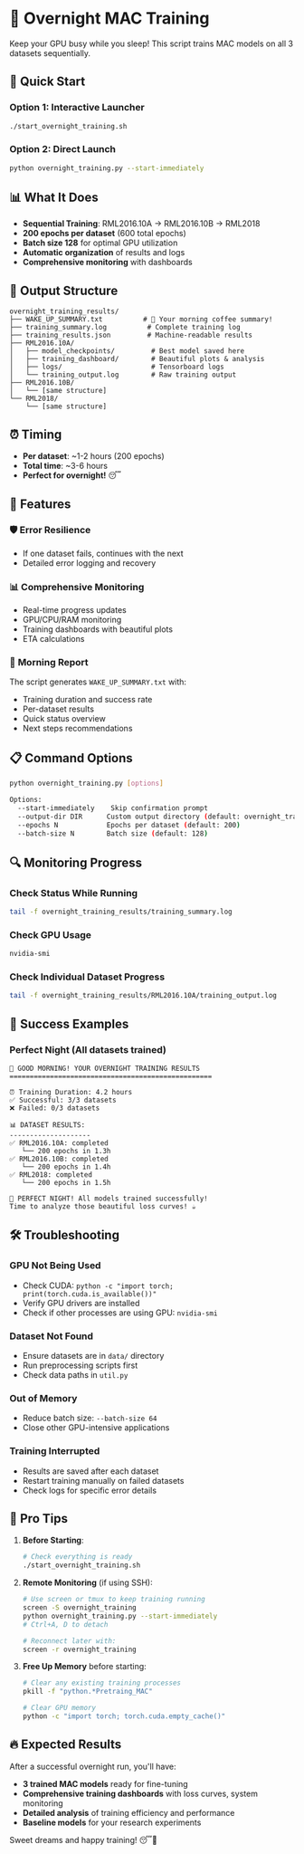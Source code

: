 # 🌙 Overnight MAC Training

Keep your GPU busy while you sleep! This script trains MAC models on all 3 datasets sequentially.

## 🚀 Quick Start

### Option 1: Interactive Launcher
```bash
./start_overnight_training.sh
```

### Option 2: Direct Launch
```bash
python overnight_training.py --start-immediately
```

## 📊 What It Does

- **Sequential Training**: RML2016.10A → RML2016.10B → RML2018
- **200 epochs per dataset** (600 total epochs)
- **Batch size 128** for optimal GPU utilization
- **Automatic organization** of results and logs
- **Comprehensive monitoring** with dashboards

## 📁 Output Structure

```
overnight_training_results/
├── WAKE_UP_SUMMARY.txt          # 🌅 Your morning coffee summary!
├── training_summary.log          # Complete training log
├── training_results.json         # Machine-readable results
├── RML2016.10A/
│   ├── model_checkpoints/         # Best model saved here
│   ├── training_dashboard/        # Beautiful plots & analysis
│   ├── logs/                      # Tensorboard logs
│   └── training_output.log        # Raw training output
├── RML2016.10B/
│   └── [same structure]
└── RML2018/
    └── [same structure]
```

## ⏰ Timing

- **Per dataset**: ~1-2 hours (200 epochs)
- **Total time**: ~3-6 hours
- **Perfect for overnight!** 😴

## 🎯 Features

### 🛡️ **Error Resilience**
- If one dataset fails, continues with the next
- Detailed error logging and recovery

### 📊 **Comprehensive Monitoring**
- Real-time progress updates
- GPU/CPU/RAM monitoring
- Training dashboards with beautiful plots
- ETA calculations

### 🌅 **Morning Report**
The script generates `WAKE_UP_SUMMARY.txt` with:
- Training duration and success rate
- Per-dataset results
- Quick status overview
- Next steps recommendations

## 📋 Command Options

```bash
python overnight_training.py [options]

Options:
  --start-immediately    Skip confirmation prompt
  --output-dir DIR      Custom output directory (default: overnight_training_results)
  --epochs N            Epochs per dataset (default: 200)
  --batch-size N        Batch size (default: 128)
```

## 🔍 Monitoring Progress

### Check Status While Running
```bash
tail -f overnight_training_results/training_summary.log
```

### Check GPU Usage
```bash
nvidia-smi
```

### Check Individual Dataset Progress
```bash
tail -f overnight_training_results/RML2016.10A/training_output.log
```

## 🎉 Success Examples

### Perfect Night (All datasets trained)
```
🌅 GOOD MORNING! YOUR OVERNIGHT TRAINING RESULTS
==================================================

⏰ Training Duration: 4.2 hours
✅ Successful: 3/3 datasets
❌ Failed: 0/3 datasets

📊 DATASET RESULTS:
--------------------
✅ RML2016.10A: completed
   └── 200 epochs in 1.3h
✅ RML2016.10B: completed
   └── 200 epochs in 1.4h
✅ RML2018: completed
   └── 200 epochs in 1.5h

🎉 PERFECT NIGHT! All models trained successfully!
Time to analyze those beautiful loss curves! ☕
```

## 🛠️ Troubleshooting

### GPU Not Being Used
- Check CUDA: `python -c "import torch; print(torch.cuda.is_available())"`
- Verify GPU drivers are installed
- Check if other processes are using GPU: `nvidia-smi`

### Dataset Not Found
- Ensure datasets are in `data/` directory
- Run preprocessing scripts first
- Check data paths in `util.py`

### Out of Memory
- Reduce batch size: `--batch-size 64`
- Close other GPU-intensive applications

### Training Interrupted
- Results are saved after each dataset
- Restart training manually on failed datasets
- Check logs for specific error details

## 🎯 Pro Tips

1. **Before Starting**:
   ```bash
   # Check everything is ready
   ./start_overnight_training.sh
   ```

2. **Remote Monitoring** (if using SSH):
   ```bash
   # Use screen or tmux to keep training running
   screen -S overnight_training
   python overnight_training.py --start-immediately
   # Ctrl+A, D to detach
   
   # Reconnect later with:
   screen -r overnight_training
   ```

3. **Free Up Memory** before starting:
   ```bash
   # Clear any existing training processes
   pkill -f "python.*Pretraing_MAC"
   
   # Clear GPU memory
   python -c "import torch; torch.cuda.empty_cache()"
   ```

## 🔥 Expected Results

After a successful overnight run, you'll have:
- **3 trained MAC models** ready for fine-tuning
- **Comprehensive training dashboards** with loss curves, system monitoring
- **Detailed analysis** of training efficiency and performance
- **Baseline models** for your research experiments

Sweet dreams and happy training! 😴🚀
